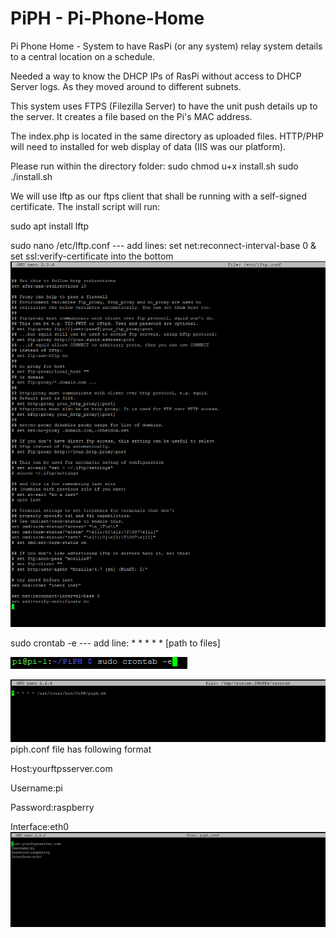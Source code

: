 # PiPH - Pi-Phone-Home
Pi Phone Home - System to have RasPi (or any system) relay system details to a central location on a schedule.

Needed a way to know the DHCP IPs of RasPi without access to DHCP Server logs. As they moved around to different subnets. 

This system uses FTPS (Filezilla Server) to have the unit push details up to the server. It creates a file based on the Pi's MAC address.

The index.php is located in the same directory as uploaded files. HTTP/PHP will need to installed for web display of data (IIS was our platform). 

Please run within the directory folder:
sudo chmod u+x install.sh
sudo ./install.sh 

We will use lftp as our ftps client that shall be running with a self-signed certificate.
The install script will run:

sudo apt install lftp

sudo nano /etc/lftp.conf --- add lines: set net:reconnect-interval-base 0 & set ssl:verify-certificate into the bottom
![alt text](https://raw.githubusercontent.com/OUSmartInfrastructure/PiPH/master/Images/LFTP_Configuration.PNG)

sudo crontab -e --- add line:  * * * * * [path to files]

![alt text](https://raw.githubusercontent.com/OUSmartInfrastructure/PiPH/master/Images/Crontab-command.PNG)

![alt text](https://raw.githubusercontent.com/OUSmartInfrastructure/PiPH/master/Images/Crontab.PNG)
piph.conf file has following format

Host:yourftpsserver.com

Username:pi

Password:raspberry

Interface:eth0
![alt text](https://raw.githubusercontent.com/OUSmartInfrastructure/PiPH/master/Images/Configuration_file.PNG)

